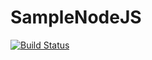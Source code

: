 # SampleNodeJS

[![Build Status](https://dev.azure.com/roborges/DevOpsNodeJS/_apis/build/status/devopsnode%20-%201%20-%20CI?branchName=master)](https://dev.azure.com/roborges/DevOpsNodeJS/_build/latest?definitionId=15&branchName=master)
